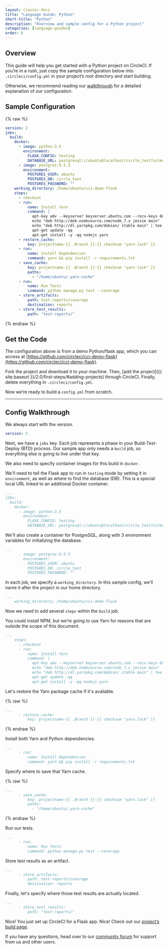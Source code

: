 ```yaml
---
layout: classic-docs
title: "Language Guide: Python"
short-title: "Python"
description: "Overview and sample config for a Python project"
categories: [language-guides]
order: 6
---
```


## Overview

This guide will help you get started with a Python project on CircleCI. If you’re in a rush, just copy the sample configuration below into `.circleci/config.yml` in your project’s root directory and start building.

Otherwise, we recommend reading our [walkthrough](#config-walkthrough) for a detailed explanation of our configuration.

## Sample Configuration

{% raw %}
```YAML
version: 2
jobs:
  build:
    docker:
      - image: python:3.5
        environment:
          FLASK_CONFIG: testing
          DATABASE_URL: postgresql://ubuntu@localhost/circle_test?sslmode=disable
      - image: postgres:9.5.5
        environment:
          POSTGRES_USER: ubuntu
          POSTGRES_DB: circle_test
          POSTGRES_PASSWORD: ""
    working_directory: /home/ubuntu/cci-demo-flask
    steps:
      - checkout
      - run:
          name: Install Yarn
          command: |
            apt-key adv --keyserver keyserver.ubuntu.com --recv-keys 68576280 86E50310
            echo "deb http://deb.nodesource.com/node_7.x jessie main" | tee /etc/apt/sources.list.d/nodesource.list
            echo "deb http://dl.yarnpkg.com/debian/ stable main" | tee /etc/apt/sources.list.d/yarn.list
            apt-get update -qq
            apt-get install -y -qq nodejs yarn
      - restore_cache:
          key: projectname-{{ .Branch }}-{{ checksum "yarn.lock" }}
      - run:
          name: Install Dependencies
          command: yarn && pip install -r requirements.txt
      - save_cache:
          key: projectname-{{ .Branch }}-{{ checksum "yarn.lock" }}
          paths:
            - "/home/ubuntu/.yarn-cache"
      - run:
          name: Run Tests
          command: python manage.py test --coverage
      - store_artifacts:
          path: test-reports/coverage
          destination: reports
      - store_test_results:
          path: "test-reports/"
```
{% endraw %}

## Get the Code

The configuration above is from a demo Python/flask app, which you can access at [https://github.com/circleci/cci-demo-flask](https://github.com/circleci/cci-demo-flask).

Fork the project and download it to your machine. Then, [add the project]({{ site.baseurl }}/2.0/first-steps/#adding-projects) through CircleCI. Finally, delete everything in `.circleci/config.yml`.

Now we’re ready to build a `config.yml` from scratch.

---

## Config Walkthrough

We always start with the version.

```YAML
version: 2
```

Next, we have a `jobs` key. Each job represents a phase in your Build-Test-Deploy (BTD) process. Our sample app only needs a `build` job, so everything else is going to live under that key.

We also need to specify container images for this build in `docker`.

We'll need to tell the Flask app to run in `testing` mode by setting it in `environment`, as well as where to find the database (DB). This is a special local URL linked to an additional Docker container.

```YAML
...
jobs:
  build:
    docker:
      - image: python:3.5
        environment:
          FLASK_CONFIG: testing
          DATABASE_URL: postgresql://ubuntu@localhost/circle_test?sslmode=disable
```

We'll also create a container for PostgreSQL, along with 3 environment variables for initializing the database.

```YAML
...
      - image: postgres:9.5.5
        environment:
          POSTGRES_USER: ubuntu
          POSTGRES_DB: circle_test
          POSTGRES_PASSWORD: ""
```

In each job, we specify a `working_directory`. In this sample config, we’ll name it after the project in our home directory.

```YAML
...
    working_directory: /home/ubuntu/cci-demo-flask
```

Now we need to add several `steps` within the `build` job.

You could install NPM, but we’re going to use Yarn for reasons that are outside the scope of this document.

```YAML
...
    steps:
      - checkout
      - run:
          name: Install Yarn
          command: |
            apt-key adv --keyserver keyserver.ubuntu.com --recv-keys 68576280 86E50310
            echo "deb http://deb.nodesource.com/node_7.x jessie main" | tee /etc/apt/sources.list.d/nodesource.list
            echo "deb http://dl.yarnpkg.com/debian/ stable main" | tee /etc/apt/sources.list.d/yarn.list
            apt-get update -qq
            apt-get install -y -qq nodejs yarn
```

Let's restore the Yarn package cache if it's available.

{% raw %}
```YAML
...
      - restore_cache:
          key: projectname-{{ .Branch }}-{{ checksum "yarn.lock" }}
```
{% endraw %}

Install both Yarn and Python dependencies.

```YAML
...
      - run:
          name: Install Dependencies
          command: yarn && pip install -r requirements.txt
```

Specify where to save that Yarn cache.

{% raw %}
```YAML
...
      - save_cache:
          key: projectname-{{ .Branch }}-{{ checksum "yarn.lock" }}
          paths:
            - "/home/ubuntu/.yarn-cache"
```
{% endraw %}

Run our tests.

```YAML
...
      - run:
          name: Run Tests
          command: python manage.py test --coverage
```

Store test results as an artifact.

```YAML
...
      - store_artifacts:
          path: test-reports/coverage
          destination: reports
```

Finally, let's specify where those test results are actually located.

```YAML
...
      - store_test_results:
          path: "test-reports/"
```

Nice! You just set up CircleCI for a Flask app. Nice! Check out our [project’s build page](https://circleci.com/gh/circleci/cci-demo-flask).

If you have any questions, head over to our [community forum](https://discuss.circleci.com/) for support from us and other users.
